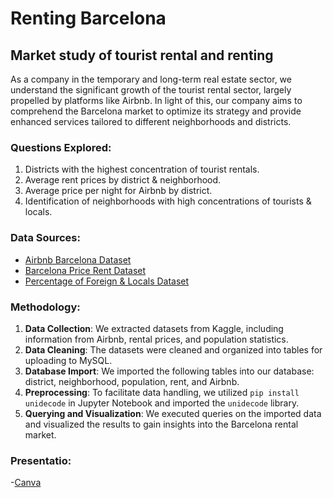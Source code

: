 # Renting Barcelona

## Market study of tourist rental and renting

As a company in the temporary and long-term real estate sector, we understand the significant growth of the tourist rental sector, largely propelled by platforms like Airbnb. In light of this, our company aims to comprehend the Barcelona market to optimize its strategy and provide enhanced services tailored to different neighborhoods and districts.

### Questions Explored:
1. Districts with the highest concentration of tourist rentals.
2. Average rent prices by district & neighborhood.
3. Average price per night for Airbnb by district.
4. Identification of neighborhoods with high concentrations of tourists & locals.

### Data Sources:
- [Airbnb Barcelona Dataset](https://www.kaggle.com/datasets/thedevastator/comparative-analysis-of-airbnb-prices-in-barcelo)
- [Barcelona Price Rent Dataset](https://www.kaggle.com/datasets/salaudeentaofeek/barcelona-price-rent-dataset-from-2014-2022)
- [Percentage of Foreign & Locals Dataset](https://www.kaggle.com/datasets/macmotx/barcelona-data-airbnb-listings-10-years?select=bcn_dataset2015_2019.csv)

### Methodology:
1. **Data Collection**: We extracted datasets from Kaggle, including information from Airbnb, rental prices, and population statistics.
2. **Data Cleaning**: The datasets were cleaned and organized into tables for uploading to MySQL.
3. **Database Import**: We imported the following tables into our database: district, neighborhood, population, rent, and Airbnb.
4. **Preprocessing**: To facilitate data handling, we utilized `pip install unidecode` in Jupyter Notebook and imported the `unidecode` library.
5. **Querying and Visualization**: We executed queries on the imported data and visualized the results to gain insights into the Barcelona rental market.


### Presentatio:
-[Canva](https://www.canva.com/design/DAGEFcqM1kE/pwEK9h06lPt_4lQrF7JENQ/edit?utm_content=DAGEFcqM1kE&utm_campaign=designshare&utm_medium=link2&utm_source=sharebutton) 